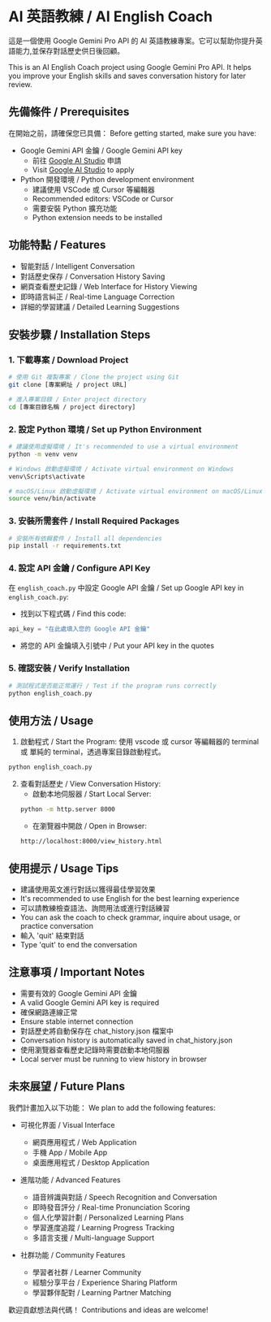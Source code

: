 # AI 英語教練 / AI English Coach

這是一個使用 Google Gemini Pro API 的 AI 英語教練專案。它可以幫助你提升英語能力,並保存對話歷史供日後回顧。

This is an AI English Coach project using Google Gemini Pro API. It helps you improve your English skills and saves conversation history for later review.

## 先備條件 / Prerequisites

在開始之前，請確保您已具備：
Before getting started, make sure you have:

- Google Gemini API 金鑰 / Google Gemini API key
  - 前往 [Google AI Studio](https://makersuite.google.com/app/apikey) 申請
  - Visit [Google AI Studio](https://makersuite.google.com/app/apikey) to apply
- Python 開發環境 / Python development environment
  - 建議使用 VSCode 或 Cursor 等編輯器
  - Recommended editors: VSCode or Cursor
  - 需要安裝 Python 擴充功能
  - Python extension needs to be installed

## 功能特點 / Features

- 智能對話 / Intelligent Conversation
- 對話歷史保存 / Conversation History Saving
- 網頁查看歷史記錄 / Web Interface for History Viewing
- 即時語言糾正 / Real-time Language Correction
- 詳細的學習建議 / Detailed Learning Suggestions

## 安裝步驟 / Installation Steps

### 1. 下載專案 / Download Project
```bash
# 使用 Git 複製專案 / Clone the project using Git
git clone [專案網址 / project URL]

# 進入專案目錄 / Enter project directory
cd [專案目錄名稱 / project directory]
```

### 2. 設定 Python 環境 / Set up Python Environment
```bash
# 建議使用虛擬環境 / It's recommended to use a virtual environment
python -m venv venv

# Windows 啟動虛擬環境 / Activate virtual environment on Windows
venv\Scripts\activate

# macOS/Linux 啟動虛擬環境 / Activate virtual environment on macOS/Linux
source venv/bin/activate
```

### 3. 安裝所需套件 / Install Required Packages
```bash
# 安裝所有依賴套件 / Install all dependencies
pip install -r requirements.txt
```

### 4. 設定 API 金鑰 / Configure API Key
在 `english_coach.py` 中設定 Google API 金鑰 / Set up Google API key in `english_coach.py`:
   - 找到以下程式碼 / Find this code:
   ```python
   api_key = "在此處填入您的 Google API 金鑰"
   ```
   - 將您的 API 金鑰填入引號中 / Put your API key in the quotes

### 5. 確認安裝 / Verify Installation
```bash
# 測試程式是否能正常運行 / Test if the program runs correctly
python english_coach.py
```

## 使用方法 / Usage

1. 啟動程式 / Start the Program:
使用 vscode 或 cursor 等編輯器的 terminal 或 單純的 terminal，透過專案目錄啟動程式。
```bash
python english_coach.py
```

2. 查看對話歷史 / View Conversation History:
   - 啟動本地伺服器 / Start Local Server:
   ```bash
   python -m http.server 8000
   ```
   - 在瀏覽器中開啟 / Open in Browser:
   ```
   http://localhost:8000/view_history.html
   ```

## 使用提示 / Usage Tips

- 建議使用英文進行對話以獲得最佳學習效果
- It's recommended to use English for the best learning experience
- 可以請教練檢查語法、詢問用法或進行對話練習
- You can ask the coach to check grammar, inquire about usage, or practice conversation
- 輸入 'quit' 結束對話
- Type 'quit' to end the conversation

## 注意事項 / Important Notes

- 需要有效的 Google Gemini API 金鑰
- A valid Google Gemini API key is required
- 確保網路連線正常
- Ensure stable internet connection
- 對話歷史將自動保存在 chat_history.json 檔案中
- Conversation history is automatically saved in chat_history.json
- 使用瀏覽器查看歷史記錄時需要啟動本地伺服器
- Local server must be running to view history in browser

## 未來展望 / Future Plans

我們計畫加入以下功能：
We plan to add the following features:

- 可視化界面 / Visual Interface
  - 網頁應用程式 / Web Application
  - 手機 App / Mobile App
  - 桌面應用程式 / Desktop Application

- 進階功能 / Advanced Features
  - 語音辨識與對話 / Speech Recognition and Conversation
  - 即時發音評分 / Real-time Pronunciation Scoring
  - 個人化學習計劃 / Personalized Learning Plans
  - 學習進度追蹤 / Learning Progress Tracking
  - 多語言支援 / Multi-language Support

- 社群功能 / Community Features
  - 學習者社群 / Learner Community
  - 經驗分享平台 / Experience Sharing Platform
  - 學習夥伴配對 / Learning Partner Matching

歡迎貢獻想法與代碼！
Contributions and ideas are welcome!

